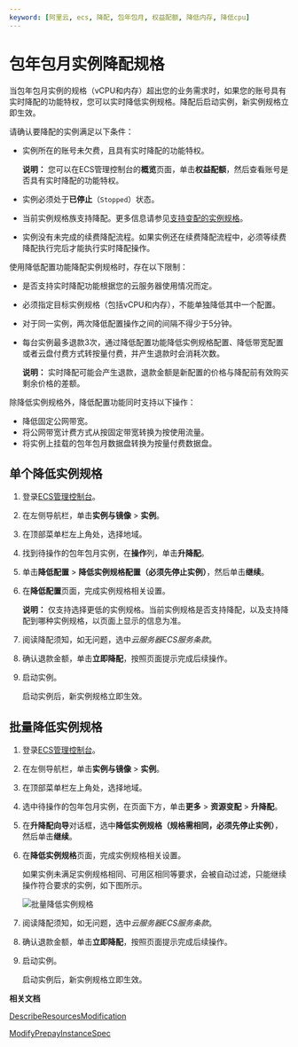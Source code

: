 ```yaml
---
keyword: [阿里云, ecs, 降配, 包年包月, 权益配额, 降低内存, 降低cpu]
---
```


# 包年包月实例降配规格

当包年包月实例的规格（vCPU和内存）超出您的业务需求时，如果您的账号具有实时降配的功能特权，您可以实时降低实例规格。降配后启动实例，新实例规格立即生效。

请确认要降配的实例满足以下条件：

-   实例所在的账号未欠费，且具有实时降配的功能特权。

    **说明：** 您可以在ECS管理控制台的**概览**页面，单击**权益配额**，然后查看账号是否具有实时降配的功能特权。

-   实例必须处于**已停止**（`Stopped`）状态。
-   当前实例规格族支持降配。更多信息请参见[支持变配的实例规格](/intl.zh-CN/实例/升降配实例/修改实例规格/实例规格变配介绍.md)。
-   实例没有未完成的续费降配流程。如果实例还在续费降配流程中，必须等续费降配执行完后才能执行实时降配操作。

使用降低配置功能降配实例规格时，存在以下限制：

-   是否支持实时降配功能根据您的云服务器使用情况而定。
-   必须指定目标实例规格（包括vCPU和内存），不能单独降低其中一个配置。
-   对于同一实例，两次降低配置操作之间的间隔不得少于5分钟。
-   每台实例最多退款3次，通过降低配置功能降低实例规格配置、降低带宽配置或者云盘付费方式转按量付费，并产生退款时会消耗次数。

    **说明：** 实时降配可能会产生退款，退款金额是新配置的价格与降配前有效购买剩余价格的差额。


除降低实例规格外，降低配置功能同时支持以下操作：

-   降低固定公网带宽。
-   将公网带宽计费方式从按固定带宽转换为按使用流量。
-   将实例上挂载的包年包月数据盘转换为按量付费数据盘。

## 单个降低实例规格

1.  登录[ECS管理控制台](https://ecs.console.aliyun.com)。

2.  在左侧导航栏，单击**实例与镜像** \> **实例**。

3.  在顶部菜单栏左上角处，选择地域。

4.  找到待操作的包年包月实例，在**操作**列，单击**升降配**。

5.  单击**降低配置** \> **降低实例规格配置（必须先停止实例）**，然后单击**继续**。

6.  在**降低配置**页面，完成实例规格相关设置。

    **说明：** 仅支持选择更低的实例规格。当前实例规格是否支持降配，以及支持降配到哪种实例规格，以页面上显示的信息为准。

7.  阅读降配须知，如无问题，选中*云服务器ECS服务条款*。

8.  确认退款金额，单击**立即降配**，按照页面提示完成后续操作。

9.  启动实例。

    启动实例后，新实例规格立即生效。


## 批量降低实例规格

1.  登录[ECS管理控制台](https://ecs.console.aliyun.com)。

2.  在左侧导航栏，单击**实例与镜像** \> **实例**。

3.  在顶部菜单栏左上角处，选择地域。

4.  选中待操作的包年包月实例，在页面下方，单击**更多** \> **资源变配** \> **升降配**。

5.  在**升降配向导**对话框，选中**降低实例规格（规格需相同，必须先停止实例）**，然后单击**继续**。

6.  在**降低实例规格**页面，完成实例规格相关设置。

    如果实例未满足实例规格相同、可用区相同等要求，会被自动过滤，只能继续操作符合要求的实例，如下图所示。

    ![批量降低实例规格](https://static-aliyun-doc.oss-cn-hangzhou.aliyuncs.com/assets/img/zh-CN/1414359951/p135081.png)

7.  阅读降配须知，如无问题，选中*云服务器ECS服务条款*。

8.  确认退款金额，单击**立即降配**，按照页面提示完成后续操作。

9.  启动实例。

    启动实例后，新实例规格立即生效。


**相关文档**  


[DescribeResourcesModification](/intl.zh-CN/API参考/地域/DescribeResourcesModification.md)

[ModifyPrepayInstanceSpec](/intl.zh-CN/API参考/实例/ModifyPrepayInstanceSpec.md)

